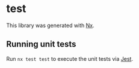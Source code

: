 # test

This library was generated with [Nx](https://nx.dev).

## Running unit tests

Run `nx test test` to execute the unit tests via [Jest](https://jestjs.io).
